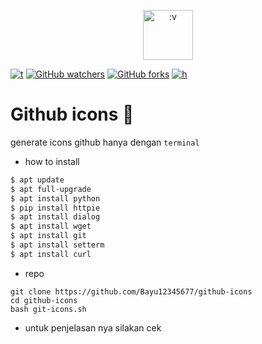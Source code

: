 <p align="center">
  <img src="https://i.postimg.cc/xCYbNNmh/images-2.jpg" title=":v" alt=":v" width="80" >
</p>

[![t](https://img.shields.io/static/v1?style=plastic&logo=appveyor&label=Code&message=by%20polygon&color=green)](https://youtube.com/channel/UCtu-GcxKL8kJBXpR1wfMgWg)
[![GitHub watchers](https://img.shields.io/github/watchers/Bayu12345677/github-icons?style=social)](https://youtube.com/channel/UCtu-GcxKL8kJBXpR1wfMgWg)
[![GitHub forks](https://img.shields.io/github/forks/Bayu12345677/github-icons?logo=%3Av&logoColor=green&style=plastic)](https://youtube.com/channel/UCtu-GcxKL8kJBXpR1wfMgWg)
[![h](https://img.shields.io/github/issues/Bayu12345677/github-icons)](https://youtube.com/channel/UCtu-GcxKL8kJBXpR1wfMgWg)

# Github icons 📱

generate icons github hanya dengan `terminal`

* how to install
```dart
$ apt update
$ apt full-upgrade
$ apt install python
$ pip install httpie
$ apt install dialog
$ apt install wget
$ apt install git
$ apt install setterm
$ apt install curl
```

- repo
```
git clone https://github.com/Bayu12345677/github-icons
cd github-icons
bash git-icons.sh
```

- untuk penjelasan nya silakan cek

<p
  <img src="https://github.com/Bayu12345677/tolol/blob/main/5296522_youtube_youtube%20logo_icon.svg" width="40" />
</p>
